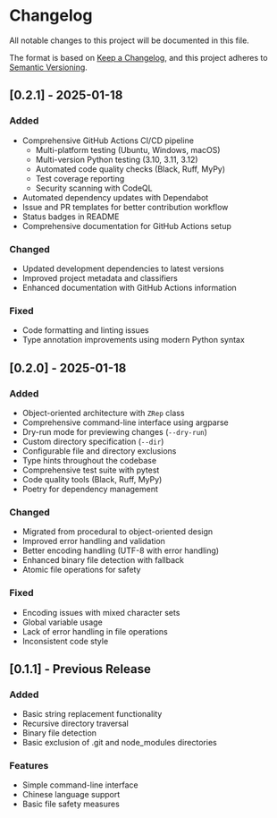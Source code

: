 # Changelog

All notable changes to this project will be documented in this file.

The format is based on [Keep a Changelog](https://keepachangelog.com/en/1.0.0/),
and this project adheres to [Semantic Versioning](https://semver.org/spec/v2.0.0.html).

## [0.2.1] - 2025-01-18

### Added
- Comprehensive GitHub Actions CI/CD pipeline
  - Multi-platform testing (Ubuntu, Windows, macOS)
  - Multi-version Python testing (3.10, 3.11, 3.12)
  - Automated code quality checks (Black, Ruff, MyPy)
  - Test coverage reporting
  - Security scanning with CodeQL
- Automated dependency updates with Dependabot
- Issue and PR templates for better contribution workflow
- Status badges in README
- Comprehensive documentation for GitHub Actions setup

### Changed
- Updated development dependencies to latest versions
- Improved project metadata and classifiers
- Enhanced documentation with GitHub Actions information

### Fixed
- Code formatting and linting issues
- Type annotation improvements using modern Python syntax

## [0.2.0] - 2025-01-18

### Added
- Object-oriented architecture with `ZRep` class
- Comprehensive command-line interface using argparse
- Dry-run mode for previewing changes (`--dry-run`)
- Custom directory specification (`--dir`)
- Configurable file and directory exclusions
- Type hints throughout the codebase
- Comprehensive test suite with pytest
- Code quality tools (Black, Ruff, MyPy)
- Poetry for dependency management

### Changed
- Migrated from procedural to object-oriented design
- Improved error handling and validation
- Better encoding handling (UTF-8 with error handling)
- Enhanced binary file detection with fallback
- Atomic file operations for safety

### Fixed
- Encoding issues with mixed character sets
- Global variable usage
- Lack of error handling in file operations
- Inconsistent code style

## [0.1.1] - Previous Release

### Added
- Basic string replacement functionality
- Recursive directory traversal
- Binary file detection
- Basic exclusion of .git and node_modules directories

### Features
- Simple command-line interface
- Chinese language support
- Basic file safety measures